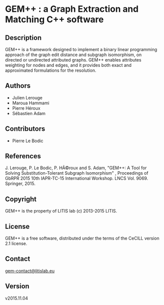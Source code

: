 # GEM++ : a Graph Extraction and Matching C++ software

## Description
GEM++ is a framework designed to implement a binary linear programming approach of the graph edit distance and subgraph isomorphism, on directed or undirected attributed graphs. GEM++ enables attributes weighting for nodes and edges, and it provides both exact and approximated formulations for the resolution.

## Authors
- Julien Lerouge
- Maroua Hammami
- Pierre Héroux
- Sébastien Adam

## Contributors
- Pierre Le Bodic

## References
J. Lerouge, P. Le Bodic, P. HÃ©roux and S. Adam, "GEM++: A Tool for Solving Substitution-Tolerant Subgraph Isomorphism" , Proceedings of GbRPR 2015 10th IAPR-TC-15 International Workshop. LNCS Vol. 9069. Springer, 2015.

## Copyright
GEM++ is the property of LITIS lab (c) 2013-2015 LITIS.

## License
GEM++ is a free software, distributed under the terms of the CeCILL version 2.1 license.

## Contact
gem-contact@litislab.eu

## Version
v2015.11.04


